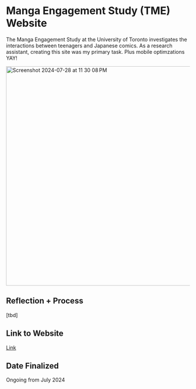 # Manga Engagement Study (TME) Website
The Manga Engagement Study at the University of Toronto investigates the interactions between teenagers and Japanese comics. As a research assistant, creating this site was my primary task. Plus mobile optimzations YAY!

<img width="600" alt="Screenshot 2024-07-28 at 11 30 08 PM" src="https://github.com/user-attachments/assets/84b986cb-a9be-40a3-87aa-1ef985b92a4d">

## Reflection + Process

[tbd]

## Link to Website

[Link](https://mangaengagementstudy.netlify.app)

## Date Finalized
Ongoing from July 2024
